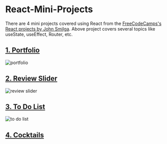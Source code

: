 # React-Mini-Projects

There are 4 mini projects covered using React from the [FreeCodeCamps's React projects by John Smilga](https://github.com/TejasV58/React-Mini-Projects/tree/main/to_do_list). Above project covers several topics like useState, useEffect, Router, etc.

## [1. Portfolio ](https://github.com/TejasV58/React-Mini-Projects/tree/main/my_portfolio)

![portfolio](https://user-images.githubusercontent.com/64249206/117455021-5bff9900-af64-11eb-9a19-9ef0935190bb.PNG)

## [2. Review Slider](https://github.com/TejasV58/React-Mini-Projects/tree/main/review_slider)

![review slider](https://user-images.githubusercontent.com/64249206/117317415-2183f680-aea7-11eb-982e-d8365786d822.PNG)

## [3. To Do List](https://github.com/TejasV58/React-Mini-Projects/tree/main/to_do_list)

![to do list](https://user-images.githubusercontent.com/64249206/117318266-dfa78000-aea7-11eb-9425-9eb7521d2d70.PNG)

## [ 4. Cocktails](#)


